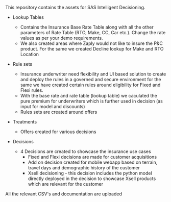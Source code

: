 This repository contains the assets for SAS Intelligent Decisioning.

- Lookup Tables
	* Contains the Insurance Base Rate Table along with all the other parameters of Rate Table (RTO, Make, CC, Car etc.). Change the rate values as per your demo requirements.
	* We also created areas where Zaply would not like to insure the P&C product. For the same we created Decline lookup for Make and RTO Location 

- Rule sets
	* Insurance underwriter need flexibility and UI based solution to create and deploy the rules in a governed and secure environment for the same we have created certain rules around eligibility for Fixed and Flexi rules. 
	* With the base rate and rate table (lookup table) we caculated the pure premium for underwriters which is further used in decision (as input for model and discounts)
	* Rules sets are created around offers 

- Treatments
	* Offers created for various decisions

- Decisions
	* 4 Decisions are created to showcase the insurance use cases
		* Fixed and Flexi decisions are made for customer acquisitions 
		* Add on decision created for mobile webapp based on terrain, travel days and demographic history of the customer
		* Xsell decisioning - this decision includes the python model directly deployed in the decision to showcase Xsell products which are relevant for the customer

All the relevant CSV's and documentation are uploaded 